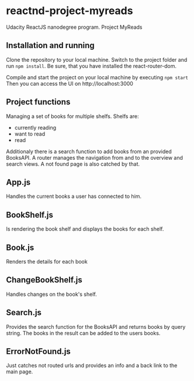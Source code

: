 # reactnd-project-myreads
Udacity ReactJS nanodegree program. Project MyReads

## Installation and running
Clone the repository to your local machine.
Switch to the project folder and run `npm install`.
Be sure, that you have installed the react-router-dom.

Compile and start the project on your local machine by executing `npm start`
Then you can access the UI on http://localhost:3000 


## Project functions

Managing a set of books for multiple shelfs.
Shelfs are:
* currently reading
* want to read
* read

Additionaly there is a search function to add books from an provided BooksAPI.
A router manages the navigation from and to the overview and search views. A not found page is also catched by that.

## App.js
Handles the current books a user has connected to him.

## BookShelf.js
Is rendering the book shelf and displays the books for each shelf.

## Book.js
Renders the details for each book

## ChangeBookShelf.js
Handles changes on the book's shelf.

## Search.js
Provides the search function for the BooksAPI and returns books by query string. The books in the result can be added to the users books.

## ErrorNotFound.js
Just catches not routed urls and provides an info and a back link to the main page.